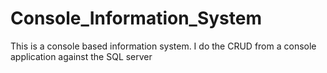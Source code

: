 # Console_Information_System
This is a console based information system. I do the CRUD from a console application against the SQL server
